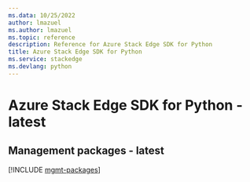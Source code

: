 ```yaml
---
ms.data: 10/25/2022
author: lmazuel
ms.author: lmazuel
ms.topic: reference
description: Reference for Azure Stack Edge SDK for Python
title: Azure Stack Edge SDK for Python
ms.service: stackedge
ms.devlang: python
---
```

# Azure Stack Edge SDK for Python - latest

## Management packages - latest
[!INCLUDE [mgmt-packages](stack-edge-mgmt-index.md)]